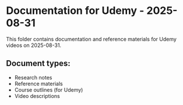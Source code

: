 # Documentation for Udemy - 2025-08-31

This folder contains documentation and reference materials for Udemy videos on 2025-08-31.

## Document types:
- Research notes
- Reference materials
- Course outlines (for Udemy)
- Video descriptions
